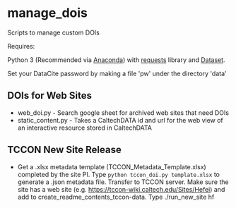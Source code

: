 # manage_dois

Scripts to manage custom DOIs

Requires: 

Python 3 (Recommended via [Anaconda](https://www.anaconda.com/download)) with [requests](https://pypi.python.org/pypi/requests) library and [Dataset](https://github.com/caltechlibrary/dataset).

Set your DataCite password by making a file 'pw' under the directory 'data'

## DOIs for Web Sites

- web_doi.py - Search google sheet for archived web sites that need DOIs
- static_content.py - Takes a CaltechDATA id and url for the web view of an
  interactive resource stored in CaltechDATA  

## TCCON New Site Release

- Get a .xlsx metadata template (TCCON_Metadata_Template.xlsx) completed by the site PI.
  Type `python tccon_doi.py template.xlsx` to generate a .json metadata file.
  Transfer to TCCON server. Make sure the site has a web site (e.g.
  https://tccon-wiki.caltech.edu/Sites/Hefei) and add to
  create_readme_contents_tccon-data. Type ./run_new_site hf 

